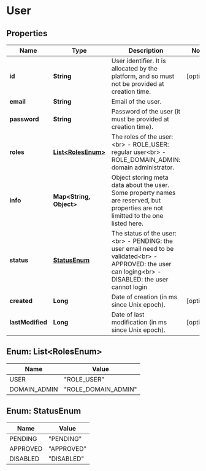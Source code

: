
# User

## Properties
Name | Type | Description | Notes
------------ | ------------- | ------------- | -------------
**id** | **String** | User identifier. It is allocated by the platform, and so must not be provided at creation time.  |  [optional]
**email** | **String** | Email of the user.  | 
**password** | **String** | Password of the user (it must be provided at creation time).  | 
**roles** | [**List&lt;RolesEnum&gt;**](#List&lt;RolesEnum&gt;) | The roles of the user:&lt;br&gt; - ROLE_USER: regular user&lt;br&gt; - ROLE_DOMAIN_ADMIN: domain administrator.  | 
**info** | **Map&lt;String, Object&gt;** | Object storing meta data about the user. Some property names are reserved, but properties are not limitted to the one listed here.  | 
**status** | [**StatusEnum**](#StatusEnum) | The status of the user:&lt;br&gt; - PENDING: the user email need to be validated&lt;br&gt; - APPROVED: the user can loging&lt;br&gt; - DISABLED: the user cannot login  | 
**created** | **Long** | Date of creation (in ms since Unix epoch).  |  [optional]
**lastModified** | **Long** | Date of last modification (in ms since Unix epoch).  |  [optional]


<a name="List<RolesEnum>"></a>
## Enum: List&lt;RolesEnum&gt;
Name | Value
---- | -----
USER | &quot;ROLE_USER&quot;
DOMAIN_ADMIN | &quot;ROLE_DOMAIN_ADMIN&quot;


<a name="StatusEnum"></a>
## Enum: StatusEnum
Name | Value
---- | -----
PENDING | &quot;PENDING&quot;
APPROVED | &quot;APPROVED&quot;
DISABLED | &quot;DISABLED&quot;



